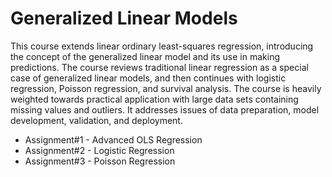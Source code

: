 # Generalized Linear Models
This course extends linear ordinary least-squares regression, introducing the concept of the generalized linear model and its use in making predictions. The course reviews traditional linear regression as a special case of generalized linear models, and then continues with logistic regression, Poisson regression, and survival analysis. The course is heavily weighted towards practical application with large data sets containing missing values and outliers. It addresses issues of data preparation, model development, validation, and deployment.


- Assignment#1 - Advanced OLS Regression
- Assignment#2 - Logistic Regression
- Assignment#3 - Poisson Regression
